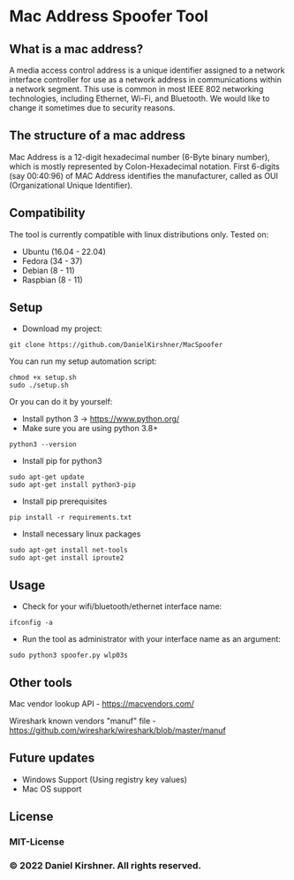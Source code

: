 # Mac Address Spoofer Tool

## What is a mac address?
A media access control address is a unique identifier assigned to a network interface controller for use as a network address in communications within a network segment. This use is common in most IEEE 802 networking technologies, including Ethernet, Wi-Fi, and Bluetooth.
We would like to change it sometimes due to security reasons.


## The structure of a mac address
Mac Address is a 12-digit hexadecimal number (6-Byte binary number), which is mostly represented by Colon-Hexadecimal notation. First 6-digits (say 00:40:96) of MAC Address identifies the manufacturer, called as OUI (Organizational Unique Identifier).


## Compatibility
The tool is currently compatible with linux distributions only.
Tested on:
- Ubuntu (16.04 - 22.04)
- Fedora (34 - 37)
- Debian (8 - 11)
- Raspbian (8 - 11)


## Setup

- Download my project:
```
git clone https://github.com/DanielKirshner/MacSpoofer
```
You can run my setup automation script:
```
chmod +x setup.sh
sudo ./setup.sh
```
Or you can do it by yourself:
- Install python 3 -> https://www.python.org/
- Make sure you are using python 3.8+
```
python3 --version
```
- Install pip for python3
```
sudo apt-get update
sudo apt-get install python3-pip
```
- Install pip prerequisites
```
pip install -r requirements.txt
```
- Install necessary linux packages
```
sudo apt-get install net-tools
sudo apt-get install iproute2
```


## Usage

- Check for your wifi/bluetooth/ethernet interface name:
```
ifconfig -a
```

- Run the tool as administrator with your interface name as an argument:
```
sudo python3 spoofer.py wlp03s
```

## Other tools
Mac vendor lookup API - https://macvendors.com/

Wireshark known vendors "manuf" file - https://github.com/wireshark/wireshark/blob/master/manuf

## Future updates
- Windows Support (Using registry key values)
- Mac OS support

## License
### MIT-License
### © 2022 Daniel Kirshner. All rights reserved.